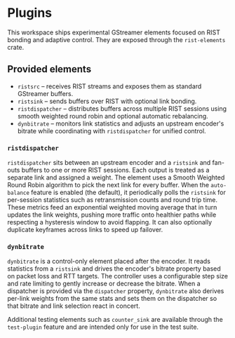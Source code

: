 # Plugins

This workspace ships experimental GStreamer elements focused on RIST bonding
and adaptive control. They are exposed through the `rist-elements` crate.

## Provided elements

- `ristsrc` – receives RIST streams and exposes them as standard GStreamer
  buffers.
- `ristsink` – sends buffers over RIST with optional link bonding.
- `ristdispatcher` – distributes buffers across multiple RIST sessions using
  smooth weighted round robin and optional automatic rebalancing.
- `dynbitrate` – monitors link statistics and adjusts an upstream encoder's
  bitrate while coordinating with `ristdispatcher` for unified control.

### `ristdispatcher`

`ristdispatcher` sits between an upstream encoder and a `ristsink` and fan-outs
buffers to one or more RIST sessions. Each output is treated as a separate
link and assigned a weight. The element uses a Smooth Weighted Round Robin
algorithm to pick the next link for every buffer. When the
`auto-balance` feature is enabled (the default), it periodically polls the
`ristsink` for per-session statistics such as retransmission counts and round
trip time. These metrics feed an exponential weighted moving average that in
turn updates the link weights, pushing more traffic onto healthier paths while
respecting a hysteresis window to avoid flapping. It can also optionally
duplicate keyframes across links to speed up failover.

### `dynbitrate`

`dynbitrate` is a control-only element placed after the encoder. It reads
statistics from a `ristsink` and drives the encoder's bitrate property based on
packet loss and RTT targets. The controller uses a configurable step size and
rate limiting to gently increase or decrease the bitrate. When a dispatcher is
provided via the `dispatcher` property, `dynbitrate` also derives per-link
weights from the same stats and sets them on the dispatcher so that bitrate and
link selection react in concert.

Additional testing elements such as `counter_sink` are available through the
`test-plugin` feature and are intended only for use in the test suite.
